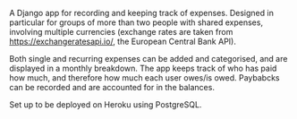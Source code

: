 A Django app for recording and keeping track of expenses. Designed in particular for groups of more than two people with shared expenses, involving multiple currencies (exchange rates are taken from https://exchangeratesapi.io/, the European Central Bank API).

Both single and recurring expenses can be added and categorised, and are displayed in a monthly breakdown. The app keeps track of who has paid how much, and therefore how much each user owes/is owed. Paybabcks can be recorded and are accounted for in the balances.

Set up to be deployed on Heroku using PostgreSQL.
